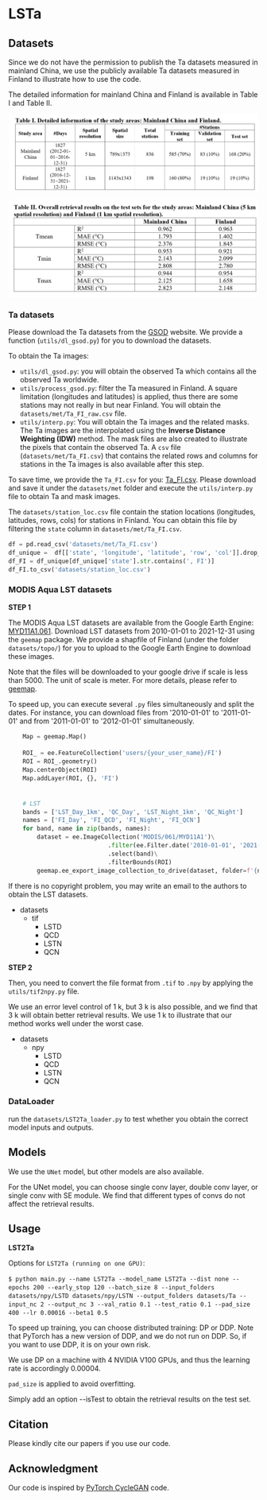 # LSTa

## Datasets

Since we do not have the permission to publish the Ta datasets measured in mainland China, we use the publicly available Ta datasets measured in Finland to illustrate how to use the code.

The detailed information for mainland China and Finland is available in Table I and Table II.

![img](assets/table1.png)

![img](assets/table2.png)

### Ta datasets

Please download the Ta datasets from the [GSOD](https://www.ncei.noaa.gov/access/metadata/landing-page/bin/iso?id=gov.noaa.ncdc:C00516) website. We provide a function (`utils/dl_gsod.py`) for you to download the datasets.

To obtain the Ta images:

- `utils/dl_gsod.py`: you will obtain the observed Ta which contains all the observed Ta worldwide.
- `utils/process_gsod.py`: filter the Ta measured in Finland. A square limitation (longitudes and latitudes) is applied, thus there are some stations may not really in but near Finland. You will obtain the `datasets/met/Ta_FI_raw.csv` file.
- `utils/interp.py`: You will obtain the Ta images and the related masks. The Ta images are the interpolated using the **Inverse Distance Weighting (IDW)** method. The mask files are also created to illustrate the pixels that contain the observed Ta. A `csv` file (`datasets/met/Ta_FI.csv`) that contains the related rows and columns for stations in the Ta images is also available after this step.

To save time, we provide the `Ta_FI.csv` for you: [Ta_FI.csv](https://github.com/cvvsu/LSTa/releases/tag/v0.0). Please download and save it under the `datasets/met` folder and execute the `utils/interp.py` file to obtain Ta and mask images.

The  `datasets/station_loc.csv` file contain the station locations (longitudes, latitudes, rows, cols) for stations in Finland. You can obtain this file by filtering the `state` column in `datasets/met/Ta_FI.csv`.

```python
df = pd.read_csv('datasets/met/Ta_FI.csv')
df_unique =  df[['state', 'longitude', 'latitude', 'row', 'col']].drop_duplicates()
df_FI = df_unique[df_unique['state'].str.contains(', FI')]
df_FI.to_csv('datasets/station_loc.csv')
```

### MODIS Aqua LST datasets

**STEP 1**

The MODIS Aqua LST datasets are available from the Google Earth Engine: [MYD11A1.061](https://developers.google.com/earth-engine/datasets/catalog/MODIS_061_MYD11A1#description). Download LST datasets from 2010-01-01 to 2021-12-31 using the `geemap` package. We provide a shapfile of Finland (under the folder `datasets/topo/`) for you to upload to the Google Earth Engine to download these images.

Note that the files will be downloaded to your google drive if scale is less than 5000. The unit of scale is meter. For more details, please refer to [geemap](https://geemap.org/).

To speed up, you can execute several `.py` files simultaneously and split the dates. For instance, you can download files from '2010-01-01' to '2011-01-01' and from '2011-01-01' to '2012-01-01' simultaneously.

```python
    Map = geemap.Map()

    ROI_ = ee.FeatureCollection('users/{your_user_name}/FI')
    ROI = ROI_.geometry()
    Map.centerObject(ROI)
    Map.addLayer(ROI, {}, 'FI')


    # LST
    bands = ['LST_Day_1km', 'QC_Day', 'LST_Night_1km', 'QC_Night']
    names = ['FI_Day', 'FI_QCD', 'FI_Night', 'FI_QCN']
    for band, name in zip(bands, names):
        dataset = ee.ImageCollection('MODIS/061/MYD11A1')\
                            .filter(ee.Filter.date('2010-01-01', '2021-12-31'))\
                            .select(band)\
                            .filterBounds(ROI)
        geemap.ee_export_image_collection_to_drive(dataset, folder=f'{name}', scale=1000, region=ROI, crs='EPSG:4326')
```

If there is no copyright problem, you may write an email to the authors to obtain the LST datasets.

- datasets
  - tif
    - LSTD
    - QCD
    - LSTN
    - QCN

**STEP 2**

Then, you need to convert the file format from `.tif` to `.npy` by applying the `utils/tif2npy.py` file.

We use an error level control of 1 k, but 3 k is also possible, and we find that 3 k will obtain better retrieval results. We use 1 k to illustrate that our method works well under the worst case.


- datasets
  - npy
    - LSTD
    - QCD
    - LSTN
    - QCN

### DataLoader

run the `datasets/LST2Ta_loader.py` to test whether you obtain the correct model inputs and outputs.


## Models

We use the `UNet` model, but other models are also available.

For the UNet model, you can choose single conv layer, double conv layer, or single conv with SE module. We find that different types of convs do not affect the retrieval results.

## Usage

**LST2Ta**

Options for `LST2Ta (running on one GPU)`:

`$ python main.py --name LST2Ta --model_name LST2Ta --dist none --epochs 200 --early_stop 120 --batch_size 8 --input_folders datasets/npy/LSTD datasets/npy/LSTN --output_folders datasets/Ta --input_nc 2 --output_nc 3 --val_ratio 0.1 --test_ratio 0.1 --pad_size 400 --lr 0.00016 --beta1 0.5`

To speed up training, you can choose distributed training: DP or DDP. Note that PyTorch has a new version of DDP, and we do not run on DDP. So, if you want to use DDP, it is on your own risk.

We use DP on a machine with 4 NVIDIA V100 GPUs, and thus the learning rate is accordingly 0.00004.

`pad_size` is applied to avoid overfitting. 

Simply add an option --isTest to obtain the retrieval results on the test set.


## Citation

Please kindly cite our papers if you use our code.

## Acknowledgment

Our code is inspired by [PyTorch CycleGAN](https://github.com/junyanz/pytorch-CycleGAN-and-pix2pix) code.

